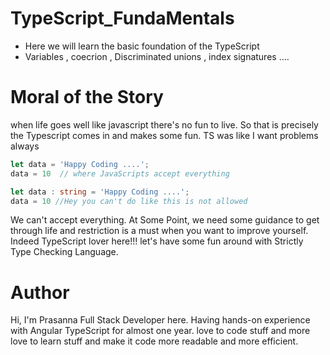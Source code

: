 # TypeScript_FundaMentals

  - Here we will learn the basic foundation of the TypeScript
  - Variables , coecrion , Discriminated unions , index signatures ....


# Moral of the Story 

when life goes well like javascript there's no fun to live. So that is precisely the Typescript comes in and 
makes some fun. TS was like I want problems always 

```js
let data = 'Happy Coding ....';
data = 10  // where JavaScripts accept everything
```

```ts
let data : string = 'Happy Coding ....';
data = 10 //Hey you can't do like this is not allowed 
```

We can't accept everything. At Some Point, we need some guidance to get through life and restriction is a must when you
want to improve yourself. Indeed TypeScript lover here!!! let's have some fun around with Strictly Type Checking Language. 

# Author

Hi, I'm Prasanna Full Stack Developer here. Having hands-on experience with Angular TypeScript for almost one year.
love to code stuff and more love to learn stuff and make it code more readable and more efficient.
